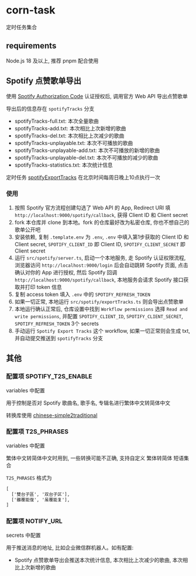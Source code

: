 # corn-task

定时任务集合

## requirements

Node.js 18 及以上, 推荐 pnpm 配合使用

## Spotify 点赞歌单导出

使用 [Spotify Authorization Code](https://developer.spotify.com/documentation/web-api/tutorials/code-flow) 认证授权后, 调用官方 Web API 导出点赞歌单

导出后的信息存在 `spotifyTracks` 分支

- spotifyTracks-full.txt: 本次全量歌曲
- spotifyTracks-add.txt: 本次相比上次新增的歌曲
- spotifyTracks-del.txt: 本次相比上次减少的歌曲
- spotifyTracks-unplayable.txt: 本次不可播放的歌曲
- spotifyTracks-unplayable-add.txt: 本次不可播放的新增的歌曲
- spotifyTracks-unplayable-del.txt: 本次不可播放的减少的歌曲
- spotifyTracks-statistics.txt: 本次统计信息

定时任务 [spotifyExportTracks](./.github/workflows/spotifyExportTracks.yaml) 在北京时间每周日晚上10点执行一次

### 使用

1. 按照 Spotify 官方流程创建勾选了 Web API 的 App, Redirect URI 填 `http://localhost:9000/spotify/callback`, 获得 Client ID 和 Client secret
2. fork 本仓库并 clone 到本地。fork 的仓库最好改为私密仓库, 你也不想自己的歌单公开吧
3. 安装依赖, 复制 `.template.env` 为 `.env`, `.env` 中填入第1步获取的 Client ID 和 Client secret, `SPOTIFY_CLIENT_ID` 即 Client ID, `SPOTIFY_CLIENT_SECRET` 即 Client secret
4. 运行 `src/spotify/server.ts`, 启动一个本地服务, 走 Spotify 认证权限流程, 浏览器访问 `http://localhost:9000/login` 后会自动跳转 Spotify 页面, 点击确认对你的 App 进行授权, 然后 Spotify 回调 `http://localhost:9000/spotify/callback`, 本地服务会请求 Spotify 接口获取并打印 token 信息
5. 复制 access token 填入 `.env` 中的 `SPOTIFY_REFRESH_TOKEN`
6. 如果一切正常, 本地运行 `src/spotify/exportTracks.ts` 则会导出点赞歌单
7. 本地运行确认正常后, 仓库设置中找到 `Workflow permissions` 选择 `Read and write permissions`, 并配置 `SPOTIFY_CLIENT_ID`, `SPOTIFY_CLIENT_SECRET`, `SPOTIFY_REFRESH_TOKEN` 3个 secrets
8. 手动运行 `Spotify Export Tracks` 这个 workflow, 如果一切正常则会生成 txt, 并自动提交推送到 `spotifyTracks` 分支

## 其他

### 配置项 SPOTIFY_T2S_ENABLE

variables 中配置

用于控制是否对 Spotify 歌曲名, 歌手名, 专辑名进行繁体中文转简体中文

转换库使用 [chinese-simple2traditional](https://github.com/pengzhanbo/chinese-simple2traditional)

### 配置项 T2S_PHRASES

variables 中配置

繁体中文转简体中文时用到, 一些转换可能不正确, 支持自定义 繁体转简体 短语集合

`T2S_PHRASES` 格式为

```txt
[
  ['雙台子區', '双台子区'],
  ['雖覆能復', '虽覆能复'],
]
```

### 配置项 NOTIFY_URL

secrets 中配置

用于推送消息的地址, 比如企业微信群机器人。如有配置:

- Spotify 点赞歌单导出会推送本次统计信息, 本次相比上次减少的歌曲, 本次相比上次新增的歌曲
